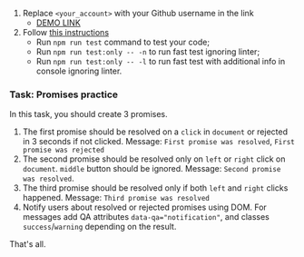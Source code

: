 1. Replace `<your_account>` with your Github username in the link
    - [DEMO LINK](https://yura0seredyuk.github.io/js_promises_practice_DOM/)
2. Follow [this instructions](https://mate-academy.github.io/layout_task-guideline/)
    - Run `npm run test` command to test your code;
    - Run `npm run test:only -- -n` to run fast test ignoring linter;
    - Run `npm run test:only -- -l` to run fast test with additional info in console ignoring linter.


### Task: Promises practice

In this task, you should create 3 promises.
1. The first promise should be resolved on a `click` in `document` or rejected in 3 seconds if not clicked. Message: `First promise was resolved`, `First promise was rejected`
2. The second promise should be resolved only on `left` or `right` click on `document`. `middle` button should be ignored. Message: `Second promise was resolved`.
3. The third promise should be resolved only if both `left` and `right` clicks happened. Message: `Third promise was resolved`
4. Notify users about resolved or rejected promises using DOM. For messages add QA attributes `data-qa="notification"`, and classes `success`/`warning` depending on the result.

That's all.

